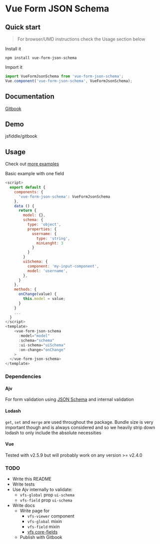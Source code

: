 # Vue Form JSON Schema


## Quick start

> For browser/UMD instructions check the Usage section below

Install it

`npm install vue-form-json-schema`

Import it

```js
import VueFormJsonSchema from 'vue-form-json-schema';
Vue.component('vue-form-json-schema', VueFormJsonSchema);
```

## Documentation

[Gitbook](https://jarvelov.gitbooks.io/vue-form-json-schema)

## Demo

jsfiddle/gitbook

## Usage

Check out [more examples](#examples)

Basic example with one field

```js
<script>
  export default {
    components: {
      'vue-form-json-schema': VueFormJsonSchema
    },
    data () {
      return {
        model: {},
        schema: {
          type: 'object',
          properties: {
            username: {
              type: 'string',
              minLenght: 3
            }
          }
        }
        uiSchema: {
          component: 'my-input-component',
          model: 'username',
        },
      }
    },
    methods: {
      onChange(value) {
        this.model = value;
      }
    }
    ...
  }
</script>
<template>
    <vue-form-json-schema
      :model="model"
      :schema="schema"
      :ui-schema="uiSchema"
      :on-change="onChange"
    >
  </vue-form-json-schema>
</template>
```

### Dependencies

#### Ajv
For form validation using [JSON Schema](http://json-schema.org/) and internal validation

#### Lodash
`get`, `set` and `merge` are used throughout the package.
Bundle size is very important though and is always considered and so we heavily strip down lodash to only include the absolute necessities

#### Vue

Tested with v2.5.9 but will probably work on any version >= v2.4.0

### TODO

* Write this README
* Write tests
* Use Ajv internally to validate:
  * `vfs-global` prop `ui-schema`
  * `vfs-field` prop `ui-schema`
* Write docs
  * Write page for
    * `vfs-viewer` component
    * `vfs-global` mixin
    * `vfs-field` mixin
    * [vfs core-fields](https://github.com/jarvelov/vue-form-json-schema-core-fields)
  * Publish with Gitbook
